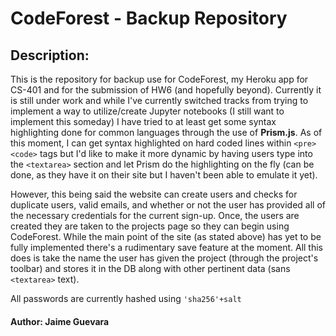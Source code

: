 # CodeForest - Backup Repository 

## Description:

This is the repository for backup use for CodeForest, my Heroku app for CS-401 and for the submission of HW6 (and hopefully beyond). Currently it is still under work and while I've currently switched tracks from trying to implement a way to utilize/create Jupyter notebooks (I still want to implement this someday) I have tried to at least get some syntax highlighting done for common languages through the use of **Prism.js**. As of this moment, I can get syntax highlighted on hard coded lines within `<pre><code>` tags but I'd like to make it more dynamic by having users type into the `<textarea>` section and let Prism do the highlighting on the fly (can be done, as they have it on their site but I haven't been able to emulate it yet). 

However, this being said the website can create users and checks for duplicate users, valid emails, and whether or not the user has provided all of the necessary credentials for the current sign-up. Once, the users are created they are taken to the projects page so they can begin using CodeForest. While the main point of the site (as stated above) has yet to be fully implemented there's a rudimentary save feature at the moment. All this does is take the name the user has given the project (through the project's toolbar) and stores it in the DB along with other pertinent data (sans `<textarea>` text).

All passwords are currently hashed using `'sha256'+salt`

#### Author: Jaime Guevara


